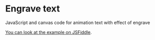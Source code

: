 # Engrave text

JavaScript and canvas code for animation text with effect of engrave

[You can look at the example on JSFiddle](http://jsfiddle.net/kuzroman/bo0n8L3e/1/).

